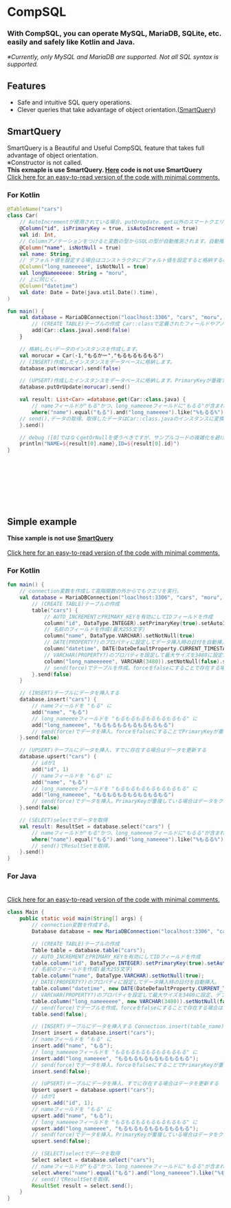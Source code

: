 # CompSQL
### With CompSQL, you can operate MySQL, MariaDB, SQLite, etc. easily and safely like Kotlin and Java.<br>
_※Currently, only MySQL and MariaDB are supported. Not all SQL syntax is supported._<br>
## Features<br>
+ Safe and intuitive SQL query operations.<br>
+ Clever queries that take advantage of object orientation.([SmartQuery](https://github.com/moru348/CompSQL#SmartQuery "SmartQuery"))<br>

## SmartQuery
SmartQuery is a Beautiful and Useful CompSQL feature that takes full advantage of object orientation.<br>
※Constructor is not called.<br>
**This exmaple is use SmartQuery. [Here](https://github.com/moru348/CompSQL#SmartQuery "Example") code is not use SmartQuery**<br>
[Click here for an easy-to-read version of the code with minimal comments.](README.md)
### For Kotlin<br>
```kotlin
@TableName("cars")
class Car(
    // AutoIncrementが使用されている場合、putOrUpdate、get以外のスマートクエリではこのフィールドは無視されます。
    @Column("id", isPrimaryKey = true, isAutoIncrement = true)
    val id: Int,
    // Columnアノテーションをつけると変数の型からSQLの型が自動推測されます。自動推測を使用しない場合はテーブル作成のみDatabase.table(table_name)を使用してください。
    @Column("name", isNotNull = true)
    val name: String,
    // デフォルト値を設定する場合はコンストラクタにデフォルト値を設定すると格納する際に反映されますが、スマートクエリを使用しない場合は反映されないため、INSERTを使用する場合はテーブル作成のみDatabase.table(table_name)を使用してください。
    @Column("long_nameeeee", isNotNull = true)
    val longNameeeeee: String = "moru",
    // 上に同じく。
    @Column("datetime")
    val date: Date = Date(java.util.Date().time),
)

fun main() {
    val database = MariaDBConnection("loaclhost:3306", "cars", "moru", "password") {
        // (CREATE TABLE)テーブルの作成 Car::classで定義されたフィールドやアノテーションから自動的にテーブルを作成します。
        add(Car::class.java).send(false)
    }

    // 格納したいデータのインスタンスを作成します。
    val morucar = Car(-1,"もるかー","もるもるもるもる")
    // (INSERT)作成したインスタンスをデータベースに格納します。
    database.put(morucar).send(false)

    // (UPSERT)作成したインスタンスをデータベースに格納します。PrimaryKeyが重複する場合はデータをアップデートします。
    database.putOrUpdate(morucar).send()

    val result: List<Car> =database.get(Car::class.java) {
        // nameフィールドが"もる"かつ、long_nameeeeフィールドに"もるる"が含まれるかつ、idが3以上のフィールドを取得
        where("name").equal("もる").and("long_nameeee").like("%もるる%").and("id").greaterOrEquals(3)
    // send(),データの取得。取得したデータはCar::class.javaのインスタンスに変換されてリストに格納されます。一致するデータがない場合はからのリストを返します。
    }.send()

    // debug ([0]ではなくgetOrNullを使うべきですが、サンプルコードの複雑化を避けるため使用していません。)
    println("NAME=${result[0].name},ID=${result[0].id}")
}
```
<br>
<br>
<br>
<br>
<br>
<br>


## Simple example
**Thise xample is not use [SmartQuery](https://github.com/moru348/CompSQL#SmartQuery "SmartQuery")**<br><br>
[Click here for an easy-to-read version of the code with minimal comments.](README.md)
### For Kotlin<br>
```kotlin
fun main() {
    // connection変数を作成して高階関数の外からでもクエリを実行。
    val database = MariaDBConnection("loaclhost:3306", "cars", "moru", "password") {
        // (CREATE TABLE)テーブルの作成
        table("cars") {
            // AUTO_INCREMENTとPRIMARY_KEYを有効にしてIDフィールドを作成
            column("id", DataType.INTEGER).setPrimaryKey(true).setAutoIncrement(true)
            // 名前のフィールドを作成(最大255文字)
            column("name", DataType.VARCHAR).setNotNull(true)
            // DATE(PROPERTY?)のプロパティに設定してデータ挿入時の日付を自動挿入。
            column("datetime", DATE(DateDefaultProperty.CURRENT_TIMESTAMP)).setNotNull(true)
            // VARCHAR(PROPERTY?)のプロパティを設定して最大サイズを3480に設定、デフォルトの値を"moru"に。
            column("long_nameeeeee", VARCHAR(3480)).setNotNull(false).setDefaultValue("moru")
            // send(force)でテーブルを作成。forceをfalseにすることで存在する場合はスルー。
        }.send(false)
    }

    // (INSERT)テーブルにデータを挿入する
    database.insert("cars") {
        // nameフィールドを "もる" に
        add("name", "もる")
        // long_nameeeeフィールドを "もるもるもるもるもるもるもる" に
        add("long_nameeee", "もるもるもるもるもるもるもる")
        // send(force)でデータを挿入。forceをfalseにすることでPrimaryKeyが重複する場合はスルー
    }.send(false)

    // (UPSERT)テーブルにデータを挿入、すでに存在する場合はデータを更新する
    database.upsert("cars") {
        // idが1
        add("id", 1)
        // nameフィールドを "もる" に
        add("name", "もる")
        // long_nameeeeフィールドを "もるもるもるもるもるもるもる" に
        add("long_nameeee", "もるもるもるもるもるもるもる")
        // send(force)でデータを挿入。PrimaryKeyが重複している場合はデータをクエリー文の情報にアップデートします。
    }.send(false)

    // (SELECT)selectでデータを取得
    val result: ResultSet = database.select("cars") {
        // nameフィールドが"もる"かつ、long_nameeeeフィールドに"もるる"が含まれるかつ、idが3以上のフィールドを取得
        where("name").equal("もる").and("long_nameeee").like("%もるる%").and("id").greaterOrEquals(3)
        // send()でResultSetを取得。
    }.send()
}
```
### For Java<br><br>
[Click here for an easy-to-read version of the code with minimal comments.](README.md)
```java
class Main {
    public static void main(String[] args) {
        // connection変数を作成する。
        Database database = new MariaDBConnection("localhost:3306", "cars", "moru", "password", null);

        // (CREATE TABLE)テーブルの作成
        Table table = database.table("cars");
        // AUTO_INCREMENTとPRIMARY_KEYを有効にしてIDフィールドを作成
        table.column("id", DataType.INTEGER).setPrimaryKey(true).setAutoIncrement(true);
        // 名前のフィールドを作成(最大255文字)
        table.column("name", DataType.VARCHAR).setNotNull(true);
        // DATE(PROPERTY?)のプロパティに設定してデータ挿入時の日付を自動挿入。
        table.column("datetime", new DATE(DateDefaultProperty.CURRENT_TIMESTAMP)).setNotNull(true);
        // VARCHAR(PROPERTY?)のプロパティを設定して最大サイズを3480に設定、デフォルトの値を"moru"に。
        table.column("long_nameeeeee", new VARCHAR(3480)).setNotNull(false).setDefaultValue("moru");
        // send(force)でテーブルを作成。forceをfalseにすることで存在する場合はスルー。
        table.send(false);

        // (INSERT)テーブルにデータを挿入する Connection.insert(table_name)
        Insert insert = database.insert("cars");
        // nameフィールドを "もる" に
        insert.add("name", "もる");
        // long_nameeeeフィールドを "もるもるもるもるもるもるもる" に
        insert.add("long_nameeee", "もるもるもるもるもるもるもる");
        // send(force)でデータを挿入。forceをfalseにすることでPrimaryKeyが重複する場合はスルー
        insert.send(false);

        // (UPSERT)テーブルにデータを挿入、すでに存在する場合はデータを更新する
        Upsert upsert = database.upsert("cars");
        // idが1
        upsert.add("id", 1);
        // nameフィールドを "もる" に
        upsert.add("name", "もる");
        // long_nameeeeフィールドを "もるもるもるもるもるもるもる" に
        upsert.add("long_nameeee", "もるもるもるもるもるもるもる");
        // send(force)でデータを挿入。PrimaryKeyが重複している場合はデータをクエリー文の情報にアップデートします。
        upsert.send(false);

        // (SELECT)selectでデータを取得
        Select select = database.select("cars");
        // nameフィールドが"もる"かつ、long_nameeeeフィールドに"もるる"が含まれるかつ、idが3以上のフィールドを取得
        select.where("name").equal("もる").and("long_nameeee").like("%もるる%").and("id").greaterOrEquals(3);
        // send()でResultSetを取得。
        ResultSet result = select.send();
    }
}
```
